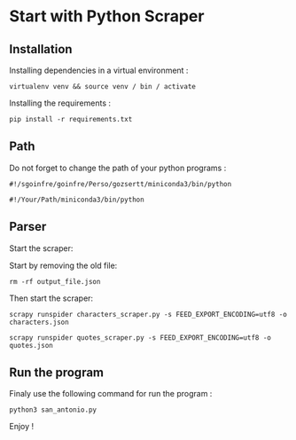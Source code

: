 # Start with Python Scraper


## Installation

Installing dependencies in a virtual environment :

`
virtualenv venv && source venv / bin / activate
`

Installing the requirements :

`
pip install -r requirements.txt
`


## Path

Do not forget to change the path of your python programs :

`
#!/sgoinfre/goinfre/Perso/gozsertt/miniconda3/bin/python
`

`
#!/Your/Path/miniconda3/bin/python
`


## Parser

Start the scraper:

Start by removing the old file:

`
rm -rf output_file.json
`

Then start the scraper:

`
scrapy runspider characters_scraper.py -s FEED_EXPORT_ENCODING=utf8 -o characters.json
`

`
scrapy runspider quotes_scraper.py -s FEED_EXPORT_ENCODING=utf8 -o quotes.json
`


## Run the program

Finaly use the following command for run the program :

`
python3 san_antonio.py
`


Enjoy !